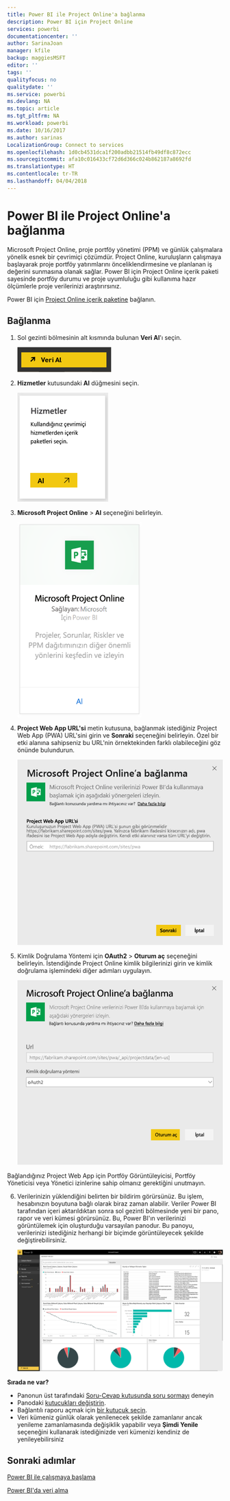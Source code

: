```yaml
---
title: Power BI ile Project Online'a bağlanma
description: Power BI için Project Online
services: powerbi
documentationcenter: ''
author: SarinaJoan
manager: kfile
backup: maggiesMSFT
editor: ''
tags: ''
qualityfocus: no
qualitydate: ''
ms.service: powerbi
ms.devlang: NA
ms.topic: article
ms.tgt_pltfrm: NA
ms.workload: powerbi
ms.date: 10/16/2017
ms.author: sarinas
LocalizationGroup: Connect to services
ms.openlocfilehash: 1d0cb4531dca1f200adbb21514fb49df8c872ecc
ms.sourcegitcommit: afa10c016433cf72d6d366c024b862187a8692fd
ms.translationtype: HT
ms.contentlocale: tr-TR
ms.lasthandoff: 04/04/2018
---
```

# <a name="connect-to-project-online-with-power-bi"></a>Power BI ile Project Online'a bağlanma
Microsoft Project Online, proje portföy yönetimi (PPM) ve günlük çalışmalara yönelik esnek bir çevrimiçi çözümdür. Project Online, kuruluşların çalışmaya başlayarak proje portföy yatırımlarını önceliklendirmesine ve planlanan iş değerini sunmasına olanak sağlar. Power BI için Project Online içerik paketi sayesinde portföy durumu ve proje uyumluluğu gibi kullanıma hazır ölçümlerle proje verilerinizi araştırırsınız.

Power BI için [Project Online içerik paketine](https://app.powerbi.com/getdata/services/project-online) bağlanın.

## <a name="how-to-connect"></a>Bağlanma
1. Sol gezinti bölmesinin alt kısmında bulunan **Veri Al**'ı seçin.
   
    ![](media/service-connect-to-project-online/getdata.png)
2. **Hizmetler** kutusundaki **Al** düğmesini seçin.
   
   ![](media/service-connect-to-project-online/services.png)
3. **Microsoft Project Online** \> **Al** seçeneğini belirleyin.
   
   ![](media/service-connect-to-project-online/mproject.png)
4. **Project Web App URL'si** metin kutusuna, bağlanmak istediğiniz Project Web App (PWA) URL'sini girin ve **Sonraki** seçeneğini belirleyin. Özel bir etki alanına sahipseniz bu URL'nin örnektekinden farklı olabileceğini göz önünde bulundurun.
   
    ![](media/service-connect-to-project-online/params.png)
5. Kimlik Doğrulama Yöntemi için **OAuth2** \> **Oturum aç** seçeneğini belirleyin. İstendiğinde Project Online kimlik bilgilerinizi girin ve kimlik doğrulama işlemindeki diğer adımları uygulayın.
   
    ![](media/service-connect-to-project-online/creds.png)
    
Bağlandığınız Project Web App için Portföy Görüntüleyicisi, Portföy Yöneticisi veya Yönetici izinlerine sahip olmanız gerektiğini unutmayın.

6. Verilerinizin yüklendiğini belirten bir bildirim görürsünüz. Bu işlem, hesabınızın boyutuna bağlı olarak biraz zaman alabilir. Veriler Power BI tarafından içeri aktarıldıktan sonra sol gezinti bölmesinde yeni bir pano, rapor ve veri kümesi görürsünüz. Bu, Power BI'ın verilerinizi görüntülemek için oluşturduğu varsayılan panodur. Bu panoyu, verilerinizi istediğiniz herhangi bir biçimde görüntüleyecek şekilde değiştirebilirsiniz.
   
   ![](media/service-connect-to-project-online/dashboard2.png)

**Sırada ne var?**

* Panonun üst tarafındaki [Soru-Cevap kutusunda soru sormayı](power-bi-q-and-a.md) deneyin
* Panodaki [kutucukları değiştirin](service-dashboard-edit-tile.md).
* Bağlantılı raporu açmak için [bir kutucuk seçin](service-dashboard-tiles.md).
* Veri kümeniz günlük olarak yenilenecek şekilde zamanlanır ancak yenileme zamanlamasında değişiklik yapabilir veya **Şimdi Yenile** seçeneğini kullanarak istediğinizde veri kümenizi kendiniz de yenileyebilirsiniz

## <a name="next-steps"></a>Sonraki adımlar
[Power BI ile çalışmaya başlama](service-get-started.md)

[Power BI'da veri alma](service-get-data.md)

